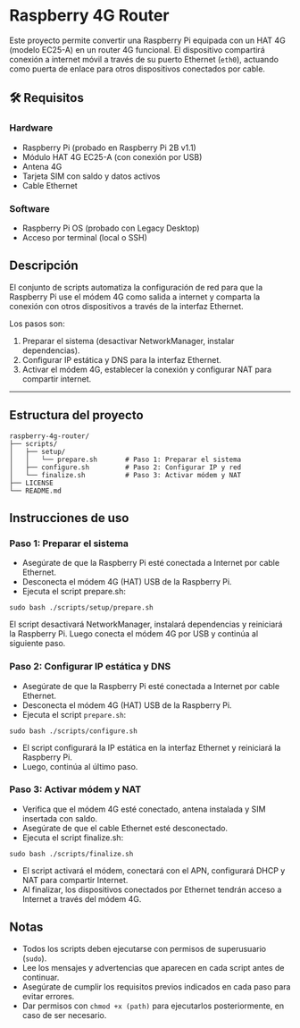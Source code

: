 # Raspberry 4G Router

Este proyecto permite convertir una Raspberry Pi equipada con un HAT 4G (modelo EC25-A) en un router 4G funcional. El dispositivo compartirá conexión a internet móvil a través de su puerto Ethernet (`eth0`), actuando como puerta de enlace para otros dispositivos conectados por cable.

## 🛠️ Requisitos

### Hardware
- Raspberry Pi (probado en Raspberry Pi 2B v1.1)
- Módulo HAT 4G EC25-A (con conexión por USB)
- Antena 4G
- Tarjeta SIM con saldo y datos activos
- Cable Ethernet

### Software
- Raspberry Pi OS (probado con Legacy Desktop)
- Acceso por terminal (local o SSH)

## Descripción
El conjunto de scripts automatiza la configuración de red para que la Raspberry Pi use el módem 4G como salida a internet y comparta la conexión con otros dispositivos a través de la interfaz Ethernet.

Los pasos son:
1. Preparar el sistema (desactivar NetworkManager, instalar dependencias).
2. Configurar IP estática y DNS para la interfaz Ethernet.
3. Activar el módem 4G, establecer la conexión y configurar NAT para compartir internet.

---

## Estructura del proyecto

```plaintext
raspberry-4g-router/
├── scripts/
│   ├── setup/
│   │   └── prepare.sh       # Paso 1: Preparar el sistema
│   ├── configure.sh         # Paso 2: Configurar IP y red
│   └── finalize.sh          # Paso 3: Activar módem y NAT
├── LICENSE
└── README.md
```

## Instrucciones de uso
### Paso 1: Preparar el sistema
- Asegúrate de que la Raspberry Pi esté conectada a Internet por cable Ethernet.
- Desconecta el módem 4G (HAT) USB de la Raspberry Pi.
- Ejecuta el script prepare.sh:
    
```plaintext
sudo bash ./scripts/setup/prepare.sh
```

El script desactivará NetworkManager, instalará dependencias y reiniciará la Raspberry Pi.
Luego conecta el módem 4G por USB y continúa al siguiente paso.

### Paso 2: Configurar IP estática y DNS
- Asegúrate de que la Raspberry Pi esté conectada a Internet por cable Ethernet.
- Desconecta el módem 4G (HAT) USB de la Raspberry Pi.
- Ejecuta el script `prepare.sh`:

```plaintext
sudo bash ./scripts/configure.sh
```
- El script configurará la IP estática en la interfaz Ethernet y reiniciará la Raspberry Pi.
- Luego, continúa al último paso.

### Paso 3: Activar módem y NAT
- Verifica que el módem 4G esté conectado, antena instalada y SIM insertada con saldo.
- Asegúrate de que el cable Ethernet esté desconectado.
- Ejecuta el script finalize.sh:

```plaintext
sudo bash ./scripts/finalize.sh
```

- El script activará el módem, conectará con el APN, configurará DHCP y NAT para compartir Internet.
- Al finalizar, los dispositivos conectados por Ethernet tendrán acceso a Internet a través del módem 4G.

## Notas
- Todos los scripts deben ejecutarse con permisos de superusuario (`sudo`).
- Lee los mensajes y advertencias que aparecen en cada script antes de continuar.
- Asegúrate de cumplir los requisitos previos indicados en cada paso para evitar errores.
- Dar permisos con `chmod +x (path)` para ejecutarlos posteriormente, en caso de ser necesario.
